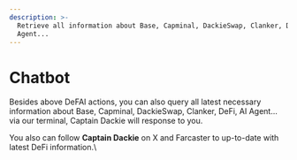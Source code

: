 ```yaml
---
description: >-
  Retrieve all information about Base, Capminal, DackieSwap, Clanker, DeFi, AI
  Agent...
---
```


# Chatbot

Besides above DeFAI actions, you can also query all latest necessary information about Base, Capminal, DackieSwap, Clanker, DeFi, AI Agent... via our terminal, Captain Dackie will response to you.

You also can follow **Captain Dackie** on X and Farcaster to up-to-date with latest DeFi information.\
